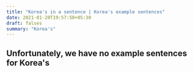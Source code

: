 ```yaml
---
title: "Korea's in a sentence | Korea's example sentences"
date: 2021-01-20T19:57:50+05:30
draft: falses
summary: "Korea's"
---
```

## Unfortunately, we have no example sentences for Korea's                 
